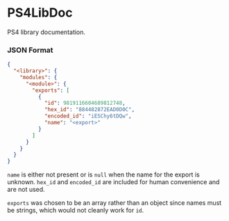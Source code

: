 # PS4LibDoc
PS4 library documentation.

### JSON Format
```json
{
  "<library>": {
    "modules": {
      "<module>": {
        "exports": [
          {
            "id": 9819116604689812748,
            "hex_id": "884482872EAD0D0C",
            "encoded_id": "iESChy6tDQw",
            "name": "<export>"
          }
        ]
      }
    }
  }
}
```

`name` is either not present or is `null` when the name for the export is unknown.
`hex_id` and `encoded_id` are included for human convenience and are not used.

`exports` was chosen to be an array rather than an object since names must be strings, which would not cleanly work for `id`.